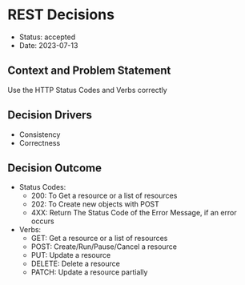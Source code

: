 # REST Decisions

* Status:  accepted
* Date: 2023-07-13 <!-- optional -->

## Context and Problem Statement

Use the HTTP Status Codes and Verbs correctly

## Decision Drivers <!-- optional -->

* Consistency
* Correctness

## Decision Outcome

* Status Codes:
    * 200: To Get a resource or a list of resources
    * 202: To Create new objects with POST
    * 4XX: Return The Status Code of the Error Message, if an error occurs
* Verbs:
    * GET: Get a resource or a list of resources
    * POST: Create/Run/Pause/Cancel a resource
    * PUT: Update a resource
    * DELETE: Delete a resource
    * PATCH: Update a resource partially

<!-- markdownlint-disable-file MD013 -->
